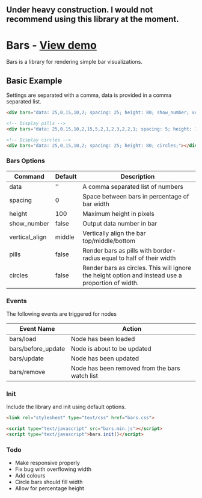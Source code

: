 ## Under heavy construction. I would not recommend using this library at the moment.

# Bars - [View demo](http://ianhan.com/libraries/ih-bars/demo)

Bars is a library for rendering simple bar visualizations.

## Basic Example

Settings are separated with a comma, data is provided in a comma separated list.

```html
<div bars="data: 25,0,15,10,2; spacing: 25; height: 80; show_number; vertical_align: bottom;"></div>

<!-- Display pills -->
<div bars="data: 25,0,15,10,2,15,5,2,1,2,3,2,2,1; spacing: 5; height: 150; pills;"></div>

<!-- Display circles -->
<div bars="data: 25,0,15,10,2; spacing: 25; height: 80; circles;"></div>
```

### Bars Options

| Command | Default | Description |
| --- | --- | --- |
| data | '' | A comma separated list of numbers |
| spacing | 0 | Space between bars in percentage of bar width |
| height | 100 | Maximum height in pixels |
| show_number | false | Output data number in bar |
| vertical_align | middle | Vertically align the bar top/middle/bottom |
| pills |  false | Render bars as pills with border-radius equal to half of their width |
| circles | false | Render bars as circles. This will ignore the height option and instead use a proportion of width. |

### Events

The following events are triggered for nodes

| Event Name | Action |
| --- | --- |
| bars/load | Node has been loaded |
| bars/before_update | Node is about to be updated |
| bars/update | Node has been updated |
| bars/remove | Node has been removed from the bars watch list |

### Init

Include the library and init using default options.

```html
<link rel="stylesheet" type="text/css" href="bars.css">
```

```html
<script type="text/javascript" src="bars.min.js"></script>
<script type="text/javascript">bars.init()</script>
```

### Todo

* Make responsive properly
* Fix bug with overflowing width
* Add colours
* Circle bars should fill width
* Allow for percentage height